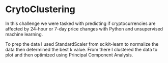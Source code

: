 # CrytoClustering

In this challenge we were tasked with predicting if cryptocurrencies are affected by 24-hour or 7-day price changes with Python and unsupervised machine learning.

To prep the data I used StandardScaler from scikit-learn to normalize the data then determined the best k value. From there I clustered the data to plot and then optimized using Principal Component Analysis.
